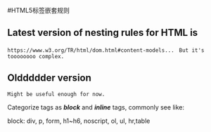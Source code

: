 #HTML5标签嵌套规则

## Latest version of nesting rules for HTML is
```https://www.w3.org/TR/html/dom.html#content-models... ```
```But it's toooooooo complex.```

## Olddddder version
```Might be useful enough for now.```

Categorize tags as ***block*** and ***inline*** tags, commonly see like:

block:
div, p, form, h1~h6, noscript, ol, ul, hr,table
